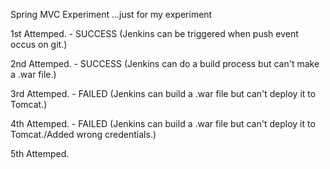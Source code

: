 Spring MVC Experiment ...just for my experiment

1st Attemped. - SUCCESS (Jenkins can be triggered when push event occus on git.)

2nd Attemped. - SUCCESS (Jenkins can do a build process but can't make a .war file.)

3rd Attemped. - FAILED (Jenkins can build a .war file but can't deploy it to Tomcat.)

4th Attemped. - FAILED (Jenkins can build a .war file but can't deploy it to Tomcat./Added wrong credentials.)

5th Attemped. 
